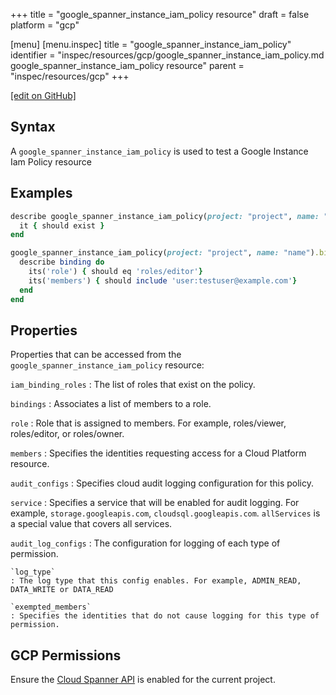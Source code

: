 +++
title = "google_spanner_instance_iam_policy resource"
draft = false
platform = "gcp"

[menu]
  [menu.inspec]
    title = "google_spanner_instance_iam_policy"
    identifier = "inspec/resources/gcp/google_spanner_instance_iam_policy.md google_spanner_instance_iam_policy resource"
    parent = "inspec/resources/gcp"
+++

[\[edit on GitHub\]](https://github.com/inspec/inspec-gcp/blob/master/docs/resources/google_spanner_instance_iam_policy.md)

## Syntax

A `google_spanner_instance_iam_policy` is used to test a Google Instance Iam Policy resource

## Examples

```ruby
describe google_spanner_instance_iam_policy(project: "project", name: "name") do
  it { should exist }
end

google_spanner_instance_iam_policy(project: "project", name: "name").bindings.each do |binding|
  describe binding do
    its('role') { should eq 'roles/editor'}
    its('members') { should include 'user:testuser@example.com'}
  end
end
```

## Properties

Properties that can be accessed from the `google_spanner_instance_iam_policy` resource:

`iam_binding_roles`
: The list of roles that exist on the policy.

`bindings`
: Associates a list of members to a role.

  `role`
  : Role that is assigned to members. For example, roles/viewer, roles/editor, or roles/owner.

  `members`
  : Specifies the identities requesting access for a Cloud Platform resource.

`audit_configs`
: Specifies cloud audit logging configuration for this policy.

  `service`
  : Specifies a service that will be enabled for audit logging. For example, `storage.googleapis.com`, `cloudsql.googleapis.com`. `allServices`  is a special value that covers all services.

  `audit_log_configs`
  : The configuration for logging of each type of permission.

    `log_type`
    : The log type that this config enables. For example, ADMIN_READ, DATA_WRITE or DATA_READ

    `exempted_members`
    : Specifies the identities that do not cause logging for this type of permission.

## GCP Permissions

Ensure the [Cloud Spanner API](https://console.cloud.google.com/apis/library/spanner.googleapis.com/) is enabled for the current project.

